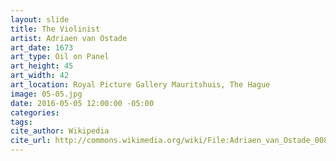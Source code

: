 ```yaml
---
layout: slide
title: The Violinist
artist: Adriaen van Ostade
art_date: 1673
art_type: Oil on Panel
art_height: 45
art_width: 42
art_location: Royal Picture Gallery Mauritshuis, The Hague
image: 05-05.jpg
date: 2016-05-05 12:00:00 -05:00
categories:
tags:
cite_author: Wikipedia
cite_url: http://commons.wikimedia.org/wiki/File:Adriaen_van_Ostade_008.jpg
---
```

